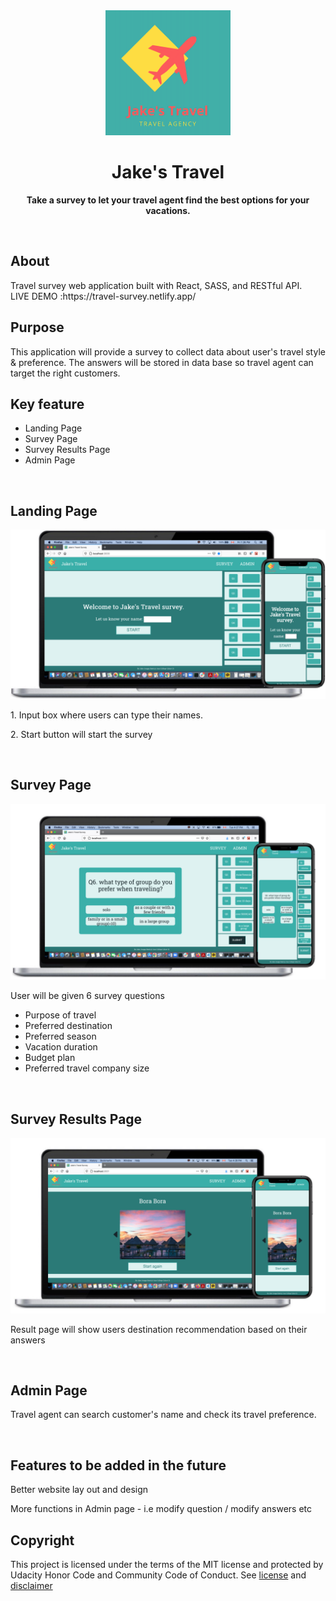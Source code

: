 <div align="center"><img src="./src/travel-logo.png" width="200px"></div>
<h1 align="center">Jake's Travel</h1>
<p align="center"><strong>Take a survey to let your travel agent find the best options for your vacations.</strong>
</p>
<br/>

<h2>About</h2>
Travel survey web application built with React, SASS, and RESTful API.<br/>
LIVE DEMO :https://travel-survey.netlify.app/
<br/>

<h2>Purpose</h2>
This application will provide a survey to collect data about user's travel style & preference. The answers will be stored in data base so travel agent can target the right customers.
<br/>

<h2>Key feature</h2>
<ul>
<li>Landing Page</li>
<li>Survey Page</li>
<li>Survey Results Page</li>
<li>Admin Page</li>
</ul>
<br/>

<h2>Landing Page</h2>
<img src="./src/travel.png">
<p>1. Input box where users can type their names. </p>
<p>2. Start button will start the survey</p>
<br/>

<h2>Survey Page</h2>
<img src="./src/travel1.png">
<p>User will be given 6 survey questions</p>
<ul>
<li> Purpose of travel</li>
<li> Preferred destination</li>
<li> Preferred season</li>
<li> Vacation duration</li>
<li> Budget plan</li>
<li> Preferred travel company size</li>
</ul>
<br/>

<h2>Survey Results Page</h2>
<img src="./src/travel2.png">
<p>Result page will show users destination recommendation based on their answers</p>
<br/>

<h2>Admin Page</h2>
<p>Travel agent can search customer's name and check its travel preference.</p>
<br/>

<h2>Features to be added in the future</h2>
<p>Better website lay out and design</p>
<p>More functions in Admin page - i.e modify question / modify answers etc</p>

<h2>Copyright</h2>
This project is licensed under the terms of the MIT license and protected by Udacity Honor Code and Community Code of Conduct. See <a href="LICENSE.md">license</a> and <a href="LICENSE.DISCLAIMER.md">disclaimer</a>